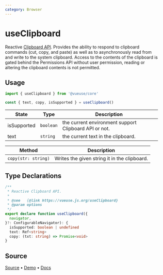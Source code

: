 ```yaml
---
category: Browser
---
```


# useClipboard

Reactive [Clipboard API](https://developer.mozilla.org/en-US/docs/Web/API/Clipboard_API). Provides the ability to respond to clipboard commands (cut, copy, and paste) as well as to asynchronously read from and write to the system clipboard. Access to the contents of the clipboard is gated behind the Permissions API without user permission, reading or altering the clipboard contents is not permitted.

## Usage

```js
import { useClipboard } from '@vueuse/core'

const { text, copy, isSupported } = useClipboard()
```

| State | Type     | Description                        |
| ----- | -------- | ---------------------------------- |
| isSupported  | `boolean` | the current environment support Clipboard API or not. |
| text  | `string` | the current text in the clipboard. |

| Method            | Description                                  |
| -------------------- | -------------------------------------------- |
| `copy(str: string)` | Writes the given string it in the clipboard. |


<!--FOOTER_STARTS-->
## Type Declarations

```typescript
/**
 * Reactive Clipboard API.
 *
 * @see   {@link https://vueuse.js.org/useClipboard}
 * @param options
 */
export declare function useClipboard({
  navigator,
}?: ConfigurableNavigator): {
  isSupported: boolean | undefined
  text: Ref<string>
  copy: (txt: string) => Promise<void>
}
```

## Source

[Source](https://github.com/vueuse/vueuse/blob/master/packages/core/useClipboard/index.ts) • [Demo](https://github.com/vueuse/vueuse/blob/master/packages/core/useClipboard/demo.vue) • [Docs](https://github.com/vueuse/vueuse/blob/master/packages/core/useClipboard/index.md)


<!--FOOTER_ENDS-->

